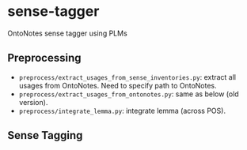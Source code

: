 # sense-tagger

OntoNotes sense tagger using PLMs

## Preprocessing

- `preprocess/extract_usages_from_sense_inventories.py`: extract all usages from OntoNotes. Need to specify path to OntoNotes.
- `preprocess/extract_usages_from_ontonotes.py`: same as below (old version).
- `preprocess/integrate_lemma.py`: integrate lemma (across POS).

## Sense Tagging


